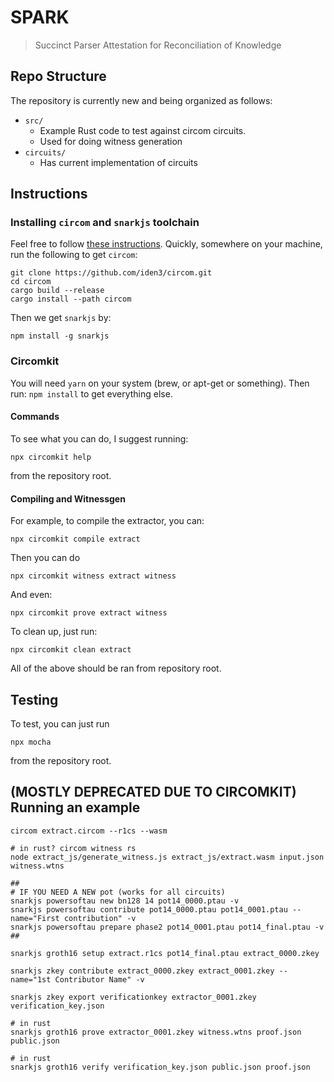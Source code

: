 # SPARK
> Succinct Parser Attestation for Reconciliation of Knowledge 

## Repo Structure
The repository is currently new and being organized as follows:
 - `src/`
    - Example Rust code to test against circom circuits.
    - Used for doing witness generation
 - `circuits/`
    - Has current implementation of circuits

## Instructions

### Installing `circom` and `snarkjs` toolchain
Feel free to follow [these instructions](https://docs.circom.io/getting-started/installation/#installing-dependencies).
Quickly, somewhere on your machine, run the following to get `circom`:
```
git clone https://github.com/iden3/circom.git
cd circom
cargo build --release
cargo install --path circom
```
Then we get `snarkjs` by:
```
npm install -g snarkjs
```

### Circomkit
You will need `yarn` on your system (brew, or apt-get or something). 
Then run: `npm install` to get everything else.

#### Commands
To see what you can do, I suggest running:
```
npx circomkit help
```
from the repository root.

#### Compiling and Witnessgen
For example, to compile the extractor, you can:
```
npx circomkit compile extract
```
Then you can do 
```
npx circomkit witness extract witness
```
And even:
```
npx circomkit prove extract witness
```

To clean up, just run:
```
npx circomkit clean extract
```

All of the above should be ran from repository root.

## Testing
To test, you can just run
```
npx mocha
```
from the repository root.


## (MOSTLY DEPRECATED DUE TO CIRCOMKIT) Running an example
```
circom extract.circom --r1cs --wasm

# in rust? circom witness rs
node extract_js/generate_witness.js extract_js/extract.wasm input.json witness.wtns

##
# IF YOU NEED A NEW pot (works for all circuits)
snarkjs powersoftau new bn128 14 pot14_0000.ptau -v
snarkjs powersoftau contribute pot14_0000.ptau pot14_0001.ptau --name="First contribution" -v
snarkjs powersoftau prepare phase2 pot14_0001.ptau pot14_final.ptau -v
##

snarkjs groth16 setup extract.r1cs pot14_final.ptau extract_0000.zkey

snarkjs zkey contribute extract_0000.zkey extract_0001.zkey --name="1st Contributor Name" -v

snarkjs zkey export verificationkey extractor_0001.zkey verification_key.json

# in rust
snarkjs groth16 prove extractor_0001.zkey witness.wtns proof.json public.json

# in rust
snarkjs groth16 verify verification_key.json public.json proof.json
```

